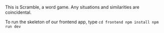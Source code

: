 This is Scramble, a word game. Any situations and similarities are coincidental.

To run the skeleton of our frontend app, type
`cd frontend
 npm install
 npm run dev`